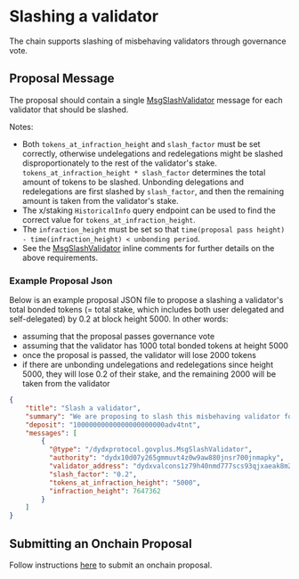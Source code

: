 # Slashing a validator

The chain supports slashing of misbehaving validators through governance vote.

## Proposal Message

The proposal should contain a single [MsgSlashValidator](https://github.com/dydxprotocol/v4-chain/blob/protocol/v4.0.0/proto/dydxprotocol/govplus/tx.proto#L1A9) message for each validator that should be slashed.

Notes:
- Both `tokens_at_infraction_height` and `slash_factor` must be set correctly, otherwise undelegations and redelegations might be slashed disproportionately to the rest of the validator's stake. `tokens_at_infraction_height * slash_factor` determines the total amount of tokens to be slashed. Unbonding delegations and redelegations are first slashed by `slash_factor`, and then the remaining amount is taken from the validator's stake.
- The x/staking `HistoricalInfo` query endpoint can be used to find the correct value for `tokens_at_infraction_height`.
- The `infraction_height` must be set so that `time(proposal pass height) - time(infraction_height) < unbonding period`.
- See the [MsgSlashValidator](https://github.com/dydxprotocol/v4-chain/blob/protocol/v4.0.0/proto/dydxprotocol/govplus/tx.proto#L19) inline comments for further details on the above requirements.

### Example Proposal Json

Below is an example proposal JSON file to propose a slashing a validator's total bonded tokens (= total stake, which includes both user delegated and self-delegated) by 0.2 at block height 5000. In other words:
* assuming that the proposal passes governance vote
* assuming that the validator has 1000 total bonded tokens at height 5000
* once the proposal is passed, the validator will lose 2000 tokens
* if there are unbonding undelegations and redelegations since height 5000, they will lose 0.2 of their stake, and the remaining 2000 will be taken from the validator
```json
{
    "title": "Slash a validator",
    "summary": "We are proposing to slash this misbehaving validator for X reasons.",
    "deposit": "10000000000000000000000adv4tnt",
    "messages": [
        {
          "@type": "/dydxprotocol.govplus.MsgSlashValidator",
          "authority": "dydx10d07y265gmmuvt4z0w9aw880jnsr700jnmapky",
          "validator_address": "dydxvalcons1z79h40nmd777scs93qjxaeak8m2cl6hpqg2rx9",
          "slash_factor": "0.2",
          "tokens_at_infraction_height": "5000",
          "infraction_height": 7647362
        }
    ]
}
  ```

## Submitting an Onchain Proposal

Follow instructions [here](./submitting_a_proposal.md) to submit an onchain proposal.
